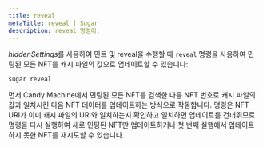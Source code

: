 ```yaml
---
title: reveal
metaTitle: reveal | Sugar
description: reveal 명령어.
---
```


*hiddenSettings*를 사용하여 민트 및 reveal을 수행할 때 `reveal` 명령을 사용하여 민팅된 모든 NFT를 캐시 파일의 값으로 업데이트할 수 있습니다:

```
sugar reveal
```

먼저 Candy Machine에서 민팅된 모든 NFT를 검색한 다음 NFT 번호로 캐시 파일의 값과 일치시킨 다음 NFT 데이터를 업데이트하는 방식으로 작동합니다. 명령은 NFT URI가 이미 캐시 파일의 URI와 일치하는지 확인하고 일치하면 업데이트를 건너뛰므로 명령을 다시 실행하여 새로 민팅된 NFT만 업데이트하거나 첫 번째 실행에서 업데이트하지 못한 NFT를 재시도할 수 있습니다.
